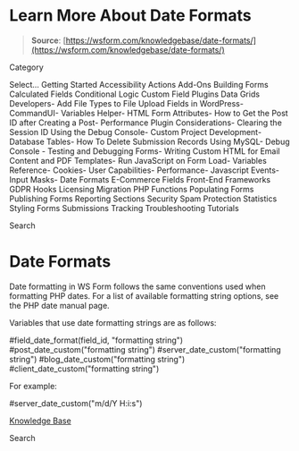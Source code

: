 # Learn More About Date Formats

> **Source**: [https://wsform.com/knowledgebase/date-formats/](https://wsform.com/knowledgebase/date-formats/)


Category

Select...
 Getting Started Accessibility Actions Add-Ons Building Forms Calculated Fields Conditional Logic Custom Field Plugins Data Grids Developers- Add File Types to File Upload Fields in WordPress- CommandUI- Variables Helper- HTML Form Attributes- How to Get the Post ID after Creating a Post- Performance Plugin Considerations- Clearing the Session ID Using the Debug Console- Custom Project Development- Database Tables- How To Delete Submission Records Using MySQL- Debug Console - Testing and Debugging Forms- Writing Custom HTML for Email Content and PDF Templates- Run JavaScript on Form Load- Variables Reference- Cookies- User Capabilities- Performance- Javascript Events- Input Masks- Date Formats E-Commerce Fields Front-End Frameworks GDPR Hooks Licensing Migration PHP Functions Populating Forms Publishing Forms Reporting Sections Security Spam Protection Statistics Styling Forms Submissions Tracking Troubleshooting Tutorials

Search

# Date Formats

Date formatting in WS Form follows the same conventions used when formatting PHP dates. For a list of available formatting string options, see the PHP date manual page.

Variables that use date formatting strings are as follows:

#field_date_format(field_id, "formatting string")
#post_date_custom("formatting string")
#server_date_custom("formatting string")
#blog_date_custom("formatting string")
#client_date_custom("formatting string")

For example:

#server_date_custom("m/d/Y H:i:s")

 

[Knowledge Base](https://wsform.com/knowledgebase/)

Search

